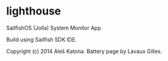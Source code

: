 lighthouse
==========

SailfishOS (Jolla) System Monitor App

Build using Sailfish SDK IDE.

Copyright (c) 2014 Aleš Katona. Battery page by Lavaux Gilles.